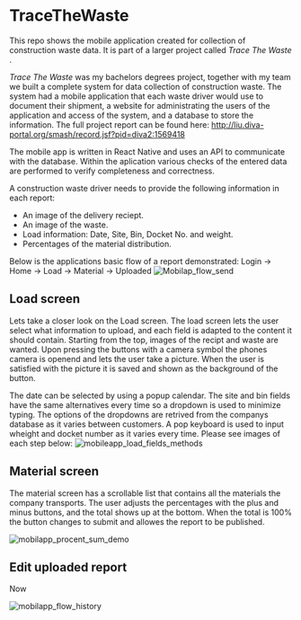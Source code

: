 # TraceTheWaste
This repo shows the mobile application created for collection of construction waste data. It is part of a larger project called <i> Trace The Waste </i>.

<i>Trace The Waste</i> was my bachelors degrees project, together with my team we built a complete system for data collection of construction waste. The system had a mobile application that each waste driver would use to document their shipment, a website for administrating the users of the application and access of the system, and a database to store the information.
The full project report can be found here: http://liu.diva-portal.org/smash/record.jsf?pid=diva2:1569418

The mobile app is written in React Native and uses an API to communicate with the database. Within the aplication various checks of the entered data are performed to verify completeness and correctness. 

A construction waste driver needs to provide the following information in each report:
  - An image of the delivery reciept.
  - An image of the waste.
  - Load information: Date, Site, Bin, Docket No. and weight.
  - Percentages of the material distribution.

Below is the applications basic flow of a report demonstrated:
Login -> Home -> Load -> Material -> Uploaded
![Mobilap_flow_send](https://user-images.githubusercontent.com/75698736/154735143-b4918b21-349d-4bba-b00a-18b61652d104.jpg)

<h2> Load screen </h2>
Lets take a closer look on the Load screen. The load screen lets the user select what information to upload, and each field is adapted to the content it should contain. Starting from the top, images of the recipt and waste are wanted. Upon pressing the buttons with a camera symbol the phones camera is openend and lets the user take a picture. When the user is satisfied with the picture it is saved and shown as the background of the button. 

The date can be selected by using a popup calendar. The site and bin fields have the same alternatives every time so a dropdown is used to minimize typing. The options of the dropdowns are retrived from the companys database as it varies between customers. A pop keyboard is used to input wheight and docket number as it varies every time. Please see images of each step below:
![mobileapp_load_fields_methods](https://user-images.githubusercontent.com/75698736/154740714-41879c49-7b2a-4c10-8998-bc6bee1c2039.jpg)


<h2>Material screen</h2>
The material screen has a scrollable list that contains all the materials the company transports. The user adjusts the percentages with the plus and minus buttons, and the total shows up at the bottom. When the total is 100% the button changes to submit and allowes the report to be published.

![mobilapp_procent_sum_demo](https://user-images.githubusercontent.com/75698736/154741555-dfc6fedc-b841-4131-8b01-75a47742fbaa.jpg)

<h2> Edit uploaded report </h2>
Now 

![mobilapp_flow_history](https://user-images.githubusercontent.com/75698736/154743404-516a6103-1d9a-405a-adb6-9b9878e9d5f7.jpg)

